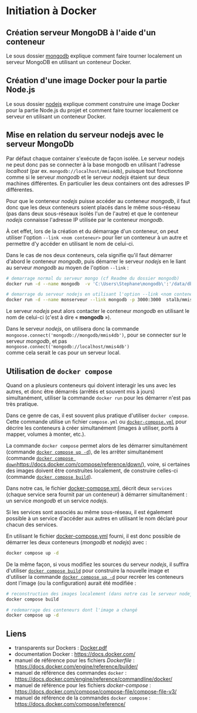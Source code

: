 # Initiation à Docker

## Création serveur MongoDB à l'aide d'un conteneur 

Le sous dossier [mongodb](mongodb) explique comment 
faire tourner localement un serveur MongoDB en utilisant un conteneur Docker.

## Création d'une image Docker pour la partie Node.js

Le sous dossier [nodejs](nodejs) explique comment 
construire une image Docker pour la partie Node.js du projet et 
comment faire tourner localement ce serveur en utilisant un conteneur Docker.

## Mise en relation du serveur nodejs avec le serveur MongoDb

Par défaut chaque container s'exécute de façon isolée. 
Le serveur nodejs ne peut donc pas se connecter à la base mongodb 
en utilisant l'adresse *localhost* (par ex. `mongodb://localhost/mmis4db`), 
puisque tout fonctionne comme si le serveur *mongodb* et le serveur *nodejs* 
étaient sur deux machines différentes. En particulier les deux containers ont
des adresses IP différentes.

Pour que le conteneur *nodejs* puisse accéder au conteneur *mongodb*, 
il faut donc que les deux conteneurs soient placés dans le même sous-réseau 
(pas dans deux sous-réseaux isolés l'un  de l'autre) et que le conteneur *nodejs* 
connaisse l'adresse IP utilisée par le conteneur *mongodb*.

À cet effet, lors de la création et du démarrage d'un conteneur, 
on peut utiliser l'option `--link <nom conteneur>` pour lier un conteneur à un autre 
et permettre d'y accéder en utilisant le nom de celui-ci.

Dans le cas de nos deux conteneurs, cela signifie 
qu'il faut démarrer d'abord le conteneur *mongodb*, 
puis démarrer le serveur *nodejs* en le liant au serveur *mongodb*
au moyen de l'option `--link` :

```bash
# demarrage normal du serveur mongo (cf Readme du dossier mongodb)
docker run -d --name mongodb  -v 'C:\Users\Stephane\mongodb\':'/data/db' -p 27017:27017 mongo:5.0.6

# demarrage du serveur nodejs en utilisant l'option --link <nom conteneur>
docker run -d --name monserveur --link mongodb -p 3000:3000  stalb/mmis4serveur:v1
```

Le serveur *nodejs* peut alors contacter le conteneur *mongodb* 
en utilisant le nom de celui-ci (c'est à dire « **mongodb** »). 

Dans le serveur *nodejs*, on utilisera donc la commande 
`mongoose.connect('mongodb://mongodb/mmis4db')`, 
pour se connecter sur le serveur *mongodb*,
et pas `mongoose.connect('mongodb://localhost/mmis4db')`  
comme cela serait le cas pour un serveur local.

## Utilisation de `docker compose`

Quand on a plusieurs conteneurs qui doivent interagir 
les uns avec les autres, et donc être démarrés 
(arrêtés et souvent mis à jours) simultanément, 
utiliser la commande `docker run` pour les démarrer n'est pas très pratique.

Dans ce genre de cas, il est souvent plus pratique d'utiliser `docker compose`.
Cette commande utilise un fichier `compose.yml` ou 
[`docker-compose.yml`](docker-compose.yml) pour décrire les conteneurs 
à créer simultanément (images à utiliser, ports à mapper, volumes à monter, etc.).

La commande `docker compose` permet alors 
de les démarrer simultanément (commande [`docker compose up -d`](https://docs.docker.com/compose/reference/up/)), 
de les arrêter simultanément (commande [`docker compose down`]()https://docs.docker.com/compose/reference/down/), 
voire, si certaines des images doivent être construites localement, 
de construire celles-ci (commande [`docker compose build`](https://docs.docker.com/compose/reference/build/)).

Dans notre cas, le fichier [docker-compose.yml](docker-compose.yml),
décrit deux `services` (chaque service sera fournit par un conteneur) 
à démarrer simultanément : un service *mongodb* et un service *nodejs*.

Si les services sont associés au même sous-réseau, 
il est également possible à un service d'accéder aux autres 
en utilisant le nom déclaré pour chacun des services. 

En utilisant le fichier [docker-compose.yml](docker-compose.yml) fourni,
il est donc possible de démarrer les deux conteneurs (*mongodb* et *nodejs*)
avec :

```bash
docker compose up -d
```

De la même façon, si vous modifiez les sources du serveur *nodejs*, 
il suffira d'utiliser 
[`docker compose build`](https://docs.docker.com/compose/reference/build/) 
pour construire la nouvelle image 
et d'utiliser la commande 
[`docker compose up -d`](https://docs.docker.com/compose/reference/up/) 
pour recréer les conteneurs 
dont l'image (ou la configuration) aurait été modifiée : 

```bash
# reconstruction des images localement (dans notre cas le serveur nodejs) 
docker compose build

# redemarrage des conteneurs dont l'image a changé
docker compose up -d
```

## Liens

- transparents sur Dockers : [Docker.pdf](Docker.pdf)
- documentation Docker : https://docs.docker.com/
- manuel de référence pour les fichiers *Dockerfile* : 
  https://docs.docker.com/engine/reference/builder/
- manuel de référence des commandes `docker` : 
  https://docs.docker.com/engine/reference/commandline/docker/
- manuel de référence pour les fichiers *docker-compose* : 
  https://docs.docker.com/compose/compose-file/compose-file-v3/
- manuel de référence de la commandes `docker compose` : 
  https://docs.docker.com/compose/reference/